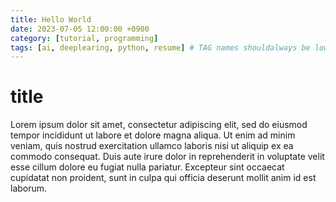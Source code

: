 ```yaml
---
title: Hello World
date: 2023-07-05 12:00:00 +0900
category: [tutorial, programming]
tags: [ai, deeplearing, python, resume] # TAG names shouldalways be lowercase
---
```



# title

Lorem ipsum dolor sit amet, consectetur adipiscing elit, sed do eiusmod tempor incididunt ut labore et dolore magna aliqua. Ut enim ad minim veniam, quis nostrud exercitation ullamco laboris nisi ut aliquip ex ea commodo consequat. Duis aute irure dolor in reprehenderit in voluptate velit esse cillum dolore eu fugiat nulla pariatur. Excepteur sint occaecat cupidatat non proident, sunt in culpa qui officia deserunt mollit anim id est laborum.
